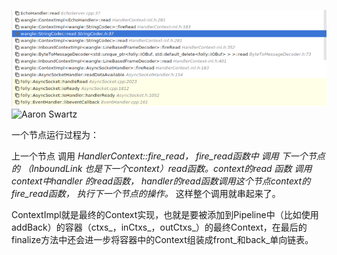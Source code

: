 ![Aaron Swartz](https://raw.githubusercontent.com/shili1992/picture/master/frame%20stack.png)
![Aaron Swartz](https://raw.githubusercontent.com/shili1992/picture/master/relation.png)

一个节点运行过程为：

 上一个节点 调用 *HandlerContext::fire_read，  fire_read函数中 调用 下一个节点的 （InboundLink 也是下一个context）read函数。context的read 函数 调用 context中handler 的read函数，   handler的read函数调用这个节点context的 fire_read函数， 执行下一个节点的操作。* 这样整个调用就串起来了。


 ContextImpl就是最终的Context实现，也就是要被添加到Pipeline中（比如使用addBack）的容器（ctxs_，inCtxs_，outCtxs_）的最终Context，在最后的finalize方法中还会进一步将容器中的Context组装成front_和back_单向链表。